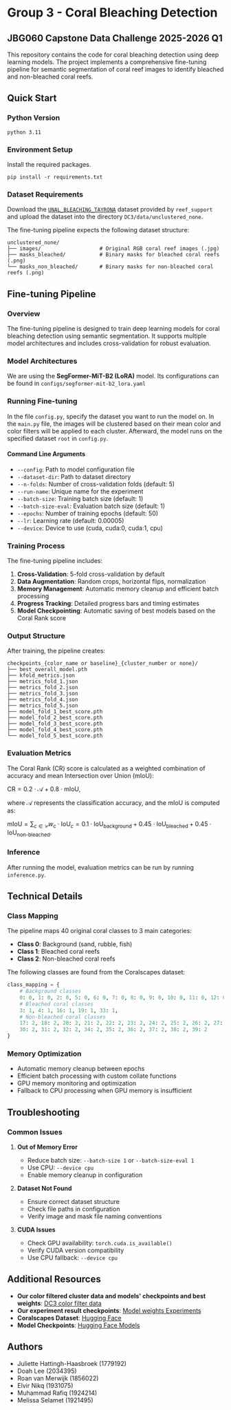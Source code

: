 # Group 3 - Coral Bleaching Detection
## JBG060 Capstone Data Challenge 2025-2026 Q1

This repository contains the code for coral bleaching detection using deep learning models. The project implements a comprehensive fine-tuning pipeline for semantic segmentation of coral reef images to identify bleached and non-bleached coral reefs.

## Quick Start
### Python Version
```aiignore
python 3.11
```

### Environment Setup

Install the required packages.
```
pip install -r requirements.txt
```

### Dataset Requirements
Download the [`UNAL_BLEACHING_TAYRONA`](https://drive.google.com/drive/folders/1mOuhlo0y-b65eo8QzlyUYLQMpwmvJYXF?usp=sharing) 
dataset provided by `reef_support` and upload the dataset into the directory `DC3/data/unclustered_none`.

The fine-tuning pipeline expects the following dataset structure:
```
unclustered_none/
├── images/                   # Original RGB coral reef images (.jpg)
├── masks_bleached/           # Binary masks for bleached coral reefs (.png)
└── masks_non_bleached/       # Binary masks for non-bleached coral reefs (.png)
```

## Fine-tuning Pipeline

### Overview
The fine-tuning pipeline is designed to train deep learning models for coral bleaching detection using semantic segmentation. It supports multiple model architectures and includes cross-validation for robust evaluation.

### Model Architectures
We are using the **SegFormer-MiT-B2 (LoRA)** model. Its configurations can be
found in `configs/segformer-mit-b2_lora.yaml`

### Running Fine-tuning
In the file `config.py`, specify the dataset you want to run the model on.
In the `main.py` file, the images will be clustered based on their mean color and color filters will 
be applied to each cluster. Afterward, the model runs on the specified dataset `root` in `config.py`.


#### Command Line Arguments
- `--config`: Path to model configuration file
- `--dataset-dir`: Path to dataset directory
- `--n-folds`: Number of cross-validation folds (default: 5)
- `--run-name`: Unique name for the experiment
- `--batch-size`: Training batch size (default: 1)
- `--batch-size-eval`: Evaluation batch size (default: 1)
- `--epochs`: Number of training epochs (default: 50)
- `--lr`: Learning rate (default: 0.00005)
- `--device`: Device to use (cuda, cuda:0, cuda:1, cpu)

[//]: # (### Model Configurations)

[//]: # (#### DPT-DINOv2-Giant with LoRA)

[//]: # (```yaml)

[//]: # (# configs/dpt-dinov2-giant_lora.yaml)

[//]: # (model:)

[//]: # (  name: "dpt-dinov2-giant")

[//]: # (  )
[//]: # (lora:)

[//]: # (  r: 128)

[//]: # (  lora_alpha: 32)

[//]: # (  modules_to_save: ["head"])

[//]: # ()
[//]: # (training:)

[//]: # (  epochs: 1000)

[//]: # (  optimizer:)

[//]: # (    type: torch.optim.AdamW)

[//]: # (    lr: 0.0005)

[//]: # (    weight_decay: 0.01)

[//]: # (```)

[//]: # (#### SegFormer-MiT-B2 with LoRA)

[//]: # (```yaml)

[//]: # (# configs/segformer-mit-b2_lora.yaml)

[//]: # (model:)

[//]: # (  name: "segformer-mit-b2")

[//]: # (  )
[//]: # (lora:)

[//]: # (  r: 64)

[//]: # (  lora_alpha: 16)

[//]: # (  modules_to_save: ["decode_head"])

[//]: # (```)

### Training Process

The fine-tuning pipeline includes:

1. **Cross-Validation**: 5-fold cross-validation by default
2. **Data Augmentation**: Random crops, horizontal flips, normalization
3. **Memory Management**: Automatic memory cleanup and efficient batch processing
4. **Progress Tracking**: Detailed progress bars and timing estimates
5. **Model Checkpointing**: Automatic saving of best models based on the Coral Rank score

[//]: # (The pipeline evaluates models using:)

[//]: # (- **Mean Intersection over Union &#40;IoU&#41;**)

[//]: # (- **Pixel Accuracy**)

[//]: # (- **Per-class IoU**)

[//]: # (- **Coral Rank**)

[//]: # (- $`\text{mIoU} = \sum_{c \in \mathcal{C}} w_c \cdot \text{IoU}_c = 0.1 \cdot \text{IoU}_{\text{background}} + 0.45 \cdot \text{IoU}_{\text{bleached}} + 0.45 \cdot \text{IoU}_{\text{non-bleached}}`$)

### Output Structure

After training, the pipeline creates:
```
checkpoints_{color_name or baseline}_{cluster_number or none}/
├── best_overall_model.pth
├── kfold_metrics.json
├── metrics_fold_1.json
├── metrics_fold_2.json
├── metrics_fold_3.json
├── metrics_fold_4.json
├── metrics_fold_5.json
├── model_fold_1_best_score.pth
├── model_fold_2_best_score.pth
├── model_fold_3_best_score.pth
├── model_fold_4_best_score.pth
└── model_fold_5_best_score.pth
```
### Evaluation Metrics
The Coral Rank (CR) score is calculated as a weighted combination of accuracy and mean Intersection over Union (mIoU):

$`\text{CR} = 0.2 \cdot \mathcal{A} + 0.8 \cdot \text{mIoU}`$,

where $\mathcal{A}$ represents the classification accuracy, and the mIoU is computed as:

$`\text{mIoU} = \sum_{c \in \mathcal{C}} w_c \cdot \text{IoU}_c = 0.1 \cdot \text{IoU}_{\text{background}} + 0.45 \cdot \text{IoU}_{\text{bleached}} + 0.45 \cdot \text{IoU}_{\text{non-bleached}}`$.

### Inference
After running the model, evaluation metrics can be run by running `inference.py`.

[//]: # (After training, the pipeline creates:)

[//]: # (```)

[//]: # (checkpoints_{cluster_name or basline}_{color or none}/)

[//]: # (├── fold1/)

[//]: # (│   ├── coral_bleaching_experiment_fold1_final.pth)

[//]: # (│   └── benchmark_results.json)

[//]: # (├── fold2/)

[//]: # (│   └── ...)

[//]: # (└── ...)

[//]: # (```)

[//]: # (## 📊 Data Visualization)

[//]: # ()
[//]: # (### Coral Reef Dataset Loader)

[//]: # (The project includes a PyTorch DataLoader for coral reef images with segmentation masks:)

[//]: # ()
[//]: # (```python)

[//]: # (# Example usage from dataloader_example_masks.ipynb)

[//]: # (from ReefSegDataset import ReefSegDataset)

[//]: # (from torch.utils.data import DataLoader)

[//]: # ()
[//]: # (# Create dataset)

[//]: # (dataset = ReefSegDataset&#40;)

[//]: # (    images_dir="data/images",)

[//]: # (    masks_stitched_dir="data/masks_stitched",)

[//]: # (    resize=&#40;512, 512&#41;)

[//]: # (&#41;)

[//]: # ()
[//]: # (# Create data loader)

[//]: # (dataloader = DataLoader&#40;dataset, batch_size=4, shuffle=True&#41;)

[//]: # (```)

[//]: # ()
[//]: # (### Color Correction)

[//]: # (The project includes color correction utilities for underwater images:)

[//]: # (- **Gray-World Algorithm**: `Color Correction/Gray-World.py`)

[//]: # (- **Histogram Matching**: `Color Correction/Histogram Matching.py`)

## Technical Details

[//]: # (### Model Architecture)

[//]: # (The fine-tuning pipeline uses state-of-the-art vision transformers and CNNs:)

[//]: # (- **DPT &#40;Dense Prediction Transformer&#41;**: For dense prediction tasks)

[//]: # (- **DINOv2**: Self-supervised vision transformer backbone)

[//]: # (- **LoRA &#40;Low-Rank Adaptation&#41;**: Efficient fine-tuning technique)

[//]: # (- **SegFormer**: Efficient transformer for semantic segmentation)

### Class Mapping
The pipeline maps 40 original coral classes to 3 main categories:
- **Class 0**: Background (sand, rubble, fish)
- **Class 1**: Bleached coral reefs
- **Class 2**: Non-bleached coral reefs

The following classes are found from the Coralscapes dataset:
```python
class_mapping = {
    # Background classes
    0: 0, 1: 0, 2: 0, 5: 0, 6: 0, 7: 0, 8: 0, 9: 0, 10: 0, 11: 0, 12: 0, 13: 0, 14: 0, 15: 0,
    # Bleached coral classes
    3: 1, 4: 1, 16: 1, 19: 1, 33: 1,
    # Non-bleached coral classes
    17: 2, 18: 2, 20: 2, 21: 2, 22: 2, 23: 2, 24: 2, 25: 2, 26: 2, 27: 2, 28: 2, 29: 2,
    30: 2, 31: 2, 32: 2, 34: 2, 35: 2, 36: 2, 37: 2, 38: 2, 39: 2
}
```

### Memory Optimization
- Automatic memory cleanup between epochs
- Efficient batch processing with custom collate functions
- GPU memory monitoring and optimization
- Fallback to CPU processing when GPU memory is insufficient

[//]: # (## 📈 Performance)

[//]: # ()
[//]: # (The fine-tuning pipeline achieves competitive results on coral bleaching detection:)

[//]: # (- **Mean IoU**: ~68% on validation set)

[//]: # (- **Pixel Accuracy**: ~90% on background classes)

[//]: # (- **Bleached Coral Detection**: ~53% IoU for bleached coral regions)

## Troubleshooting

### Common Issues

1. **Out of Memory Error**
   - Reduce batch size: `--batch-size 1` or `--batch-size-eval 1`
   - Use CPU: `--device cpu`
   - Enable memory cleanup in configuration

2. **Dataset Not Found**
   - Ensure correct dataset structure
   - Check file paths in configuration
   - Verify image and mask file naming conventions

3. **CUDA Issues**
   - Check GPU availability: `torch.cuda.is_available()`
   - Verify CUDA version compatibility
   - Use CPU fallback: `--device cpu`

## Additional Resources

[//]: # (- **Group 03 dc3 original drive**: [Google drive link]&#40;https://drive.google.com/drive/folders/15pPCEVRFyHb3JQkFSnP8L6a0_nfm8ijp?usp=sharing&#41;)
- **Our color filtered cluster data and models' checkpoints and best weights**: [DC3 color filter data](https://drive.google.com/drive/folders/1yafN3OAzJ5BbFOOeogXgWdIEAqdzqh-T?usp=sharing)
- **Our experiment result checkpoints**: [Model weights Experiments](https://drive.google.com/drive/folders/1vh7podhA54w_I_SvLaeoT15at0R-qawB?usp=sharing)
- **Coralscapes Dataset**: [Hugging Face](https://huggingface.co/datasets/EPFL-ECEO/coralscapes)
- **Model Checkpoints**: [Hugging Face Models](https://huggingface.co/EPFL-ECEO)

## Authors
* Juliette Hattingh-Haasbroek (1779192)
* Doah Lee (2034395)
* Roan van Merwijk (1856022)
* Elvir Nikq (1931075)
* Muhammad Rafiq (1924214)
* Melissa Selamet (1921495)
